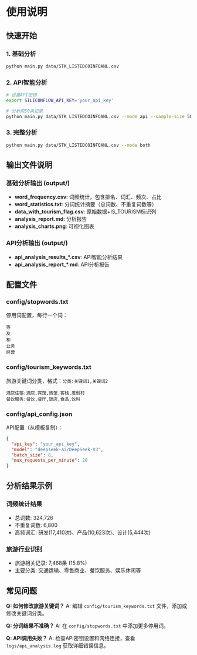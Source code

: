 # 使用说明

## 快速开始

### 1. 基础分析
```bash
python main.py data/STK_LISTEDCOINFOANL.csv
```

### 2. API智能分析
```bash
# 设置API密钥
export SILICONFLOW_API_KEY='your_api_key'

# 分析前50条记录
python main.py data/STK_LISTEDCOINFOANL.csv --mode api --sample-size 50
```

### 3. 完整分析
```bash
python main.py data/STK_LISTEDCOINFOANL.csv --mode both
```

## 输出文件说明

### 基础分析输出 (output/)
- **word_frequency.csv**: 词频统计，包含排名、词汇、频次、占比
- **word_statistics.txt**: 分词统计摘要（总词数、不重复词数等）
- **data_with_tourism_flag.csv**: 原始数据+IS_TOURISM标识列
- **analysis_report.md**: 分析报告
- **analysis_charts.png**: 可视化图表

### API分析输出 (output/)
- **api_analysis_results_*.csv**: API智能分析结果
- **api_analysis_report_*.md**: API分析报告

## 配置文件

### config/stopwords.txt
停用词配置，每行一个词：
```
等
及
和
业务
经营
```

### config/tourism_keywords.txt
旅游关键词分类，格式：`分类:关键词1,关键词2`
```
酒店住宿:酒店,宾馆,旅馆,客栈,度假村
餐饮服务:餐饮,餐厅,饭店,食品,饮料
```

### config/api_config.json
API配置（从模板复制）：
```json
{
  "api_key": "your_api_key",
  "model": "deepseek-ai/DeepSeek-V3",
  "batch_size": 8,
  "max_requests_per_minute": 20
}
```

## 分析结果示例

### 词频统计结果
- 总词数: 324,726
- 不重复词数: 6,800
- 高频词汇: 研发(17,410次)、产品(10,623次)、设计(5,444次)

### 旅游行业识别
- 旅游相关记录: 7,468条 (15.8%)
- 主要分类: 交通运输、零售商业、餐饮服务、娱乐休闲等

## 常见问题

**Q: 如何修改旅游关键词？**
A: 编辑 `config/tourism_keywords.txt` 文件，添加或修改关键词分类。

**Q: 分词结果不准确？**
A: 在 `config/stopwords.txt` 中添加更多停用词。

**Q: API调用失败？**
A: 检查API密钥设置和网络连接，查看 `logs/api_analysis.log` 获取详细错误信息。
